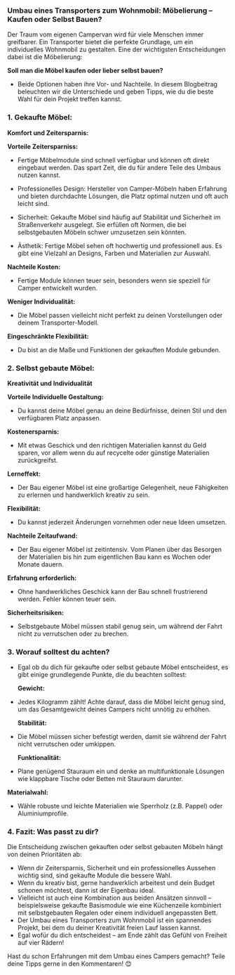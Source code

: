 ### Umbau eines Transporters zum Wohnmobil: Möbelierung – Kaufen oder Selbst Bauen?

Der Traum vom eigenen Campervan wird für viele Menschen immer greifbarer. Ein Transporter bietet die perfekte Grundlage, um ein individuelles Wohnmobil zu gestalten. Eine der wichtigsten Entscheidungen dabei ist die Möbelierung: 

**Soll man die Möbel kaufen oder lieber selbst bauen?**

-  Beide Optionen haben ihre Vor- und Nachteile. In diesem Blogbeitrag beleuchten wir die Unterschiede und geben Tipps, wie du die beste Wahl für dein Projekt treffen kannst.

### 1. Gekaufte Möbel:
**Komfort und Zeitersparnis:**

**Vorteile Zeitersparniss:**

 - Fertige Möbelmodule sind schnell verfügbar und können oft direkt eingebaut werden. Das spart Zeit, die du für andere Teile des Umbaus nutzen kannst.
- Professionelles Design: Hersteller von Camper-Möbeln haben Erfahrung und bieten durchdachte Lösungen, die Platz optimal nutzen und oft auch leicht sind.
- Sicherheit: Gekaufte Möbel sind häufig auf Stabilität und Sicherheit im Straßenverkehr ausgelegt. Sie erfüllen oft Normen, die bei selbstgebauten Möbeln schwer umzusetzen sein könnten.
   
- Ästhetik: Fertige Möbel sehen oft hochwertig und professionell aus. Es gibt eine Vielzahl an Designs, Farben und Materialien zur Auswahl.

**Nachteile Kosten:**

 - Fertige Module können teuer sein, besonders wenn sie speziell für Camper entwickelt wurden.

**Weniger Individualität:**

 - Die Möbel passen vielleicht nicht perfekt zu deinen Vorstellungen oder deinem Transporter-Modell.
 
 **Eingeschränkte Flexibilität:**
 
  - Du bist an die Maße und Funktionen der gekauften Module gebunden.

### 2. Selbst gebaute Möbel:

 **Kreativität und Individualität**

**Vorteile Individuelle Gestaltung:**

 - Du kannst deine Möbel genau an deine Bedürfnisse, deinen Stil und den verfügbaren Platz anpassen.

**Kostenersparnis:**
 
 - Mit etwas Geschick und den richtigen Materialien kannst du Geld sparen, vor allem wenn du auf recycelte oder günstige Materialien zurückgreifst.

**Lerneffekt:**

 - Der Bau eigener Möbel ist eine großartige Gelegenheit, neue Fähigkeiten zu erlernen und handwerklich kreativ zu sein.

**Flexibilität:**

 - Du kannst jederzeit Änderungen vornehmen oder neue Ideen umsetzen.

**Nachteile Zeitaufwand:**

 - Der Bau eigener Möbel ist zeitintensiv. Vom Planen über das Besorgen der Materialien bis hin zum eigentlichen Bau kann es Wochen oder Monate dauern.

**Erfahrung erforderlich:**

- Ohne handwerkliches Geschick kann der Bau schnell frustrierend werden. Fehler können teuer sein.

**Sicherheitsrisiken:**
 
 - Selbstgebaute Möbel müssen stabil genug sein, um während der Fahrt nicht zu verrutschen oder zu brechen.

### 3. Worauf solltest du achten?

 - Egal ob du dich für gekaufte oder selbst gebaute Möbel entscheidest, es gibt einige grundlegende Punkte, die du beachten solltest:

   **Gewicht:**
   
 - Jedes Kilogramm zählt! Achte darauf, dass die Möbel leicht genug sind, um das Gesamtgewicht deines Campers nicht unnötig zu erhöhen.
   
   **Stabilität:**
   
 - Die Möbel müssen sicher befestigt werden, damit sie während der Fahrt nicht verrutschen oder umkippen.

   **Funktionalität:**
 
 - Plane genügend Stauraum ein und denke an multifunktionale Lösungen wie klappbare Tische oder Betten mit Stauraum darunter.

**Materialwahl:**

 - Wähle robuste und leichte Materialien wie Sperrholz (z.B. Pappel) oder Aluminiumprofile.

### 4. Fazit: Was passt zu dir?
   
   Die Entscheidung zwischen gekauften oder selbst gebauten Möbeln hängt von deinen Prioritäten ab:
   
   - Wenn dir Zeitersparnis, Sicherheit und ein professionelles Aussehen wichtig sind, sind gekaufte Module die bessere Wahl.
   - Wenn du kreativ bist, gerne handwerklich arbeitest und dein Budget schonen möchtest, dann ist der Eigenbau ideal.
   - Vielleicht ist auch eine Kombination aus beiden Ansätzen sinnvoll – beispielsweise gekaufte Basismodule wie eine Küchenzeile kombiniert mit selbstgebauten Regalen oder einem individuell angepassten Bett.
   - Der Umbau eines Transporters zum Wohnmobil ist ein spannendes Projekt, bei dem du deiner Kreativität freien Lauf lassen kannst.
   - Egal wofür du dich entscheidest – am Ende zählt das Gefühl von Freiheit auf vier Rädern! 
   
   Hast du schon Erfahrungen mit dem Umbau eines Campers gemacht? Teile deine Tipps gerne in den Kommentaren! 😊
